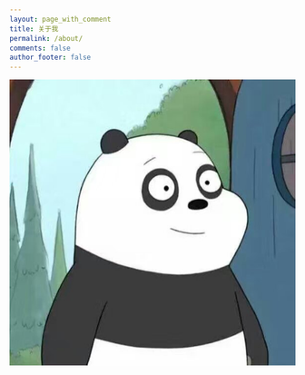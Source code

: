 ```yaml
---
layout: page_with_comment
title: 关于我
permalink: /about/
comments: false
author_footer: false
---
```


![Alt text](/images/header.jpg)

